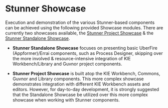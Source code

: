 Stunner Showcase
================

Execution and demonstration of the various Stunner-based components can be achieved using the following provided Showcase modules. There are currently two showcases available, the [Stunner Project Showcase](./kie-wb-common-stunner-showcase-project) & the [Stunner Standalone Showcase](./kie-wb-common-stunner-showcase-standalone).

  - **Stunner Standalone Showcase** focuses on presenting basic UberFire (Appformer)/Errai components, such as Process Designer, skipping over the more involved & resource-intensive integration of KIE Workbench/Library and Guvnor project components.

  - **Stunner Project Showcase** is built atop the KIE Workbench, Commons, Guvnor and Library components. This more complex showcase demonstrates integration with different KIE Workbench assets and editors. However, for day-to-day development, it is strongly suggested that the Standalone Showcase be utilized over this more complex showcase when working with Stunner components.
